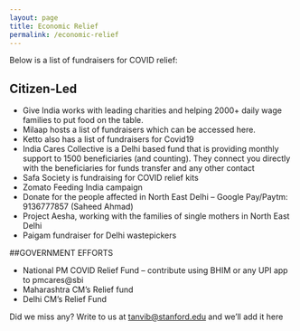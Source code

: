 ```yaml
---
layout: page
title: Economic Relief
permalink: /economic-relief
---
```


Below is a list of fundraisers for COVID relief:

## Citizen-Led
* Give India works with leading charities and helping 2000+ daily wage families to put food on the table.
* Milaap hosts a list of fundraisers which can be accessed here.
* Ketto also has a list of fundraisers for Covid19
* India Cares Collective is a Delhi based fund that is providing monthly support to 1500 beneficiaries (and counting). They connect you directly with the beneficiaries for funds transfer and any other contact
* Safa Society is fundraising for COVID relief kits
* Zomato Feeding India campaign
* Donate for the people affected in North East Delhi –  Google Pay/Paytm: 9136777857 (Saheed Ahmad)
* Project Aesha, working with the families of single mothers in North East Delhi
* Paigam fundraiser for Delhi wastepickers

##GOVERNMENT EFFORTS
* National PM COVID Relief Fund – contribute using BHIM or any UPI app to pmcares@sbi
* Maharashtra CM’s Relief fund
* Delhi CM’s Relief Fund

Did we miss any? Write to us at tanvib@stanford.edu and we’ll add it here

